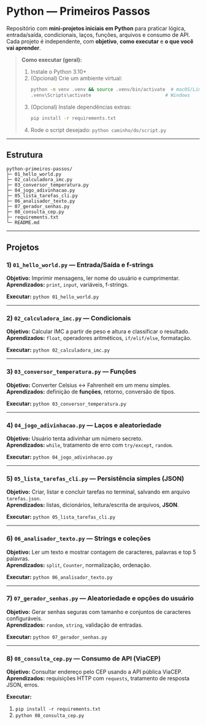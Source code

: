 
#  Python — Primeiros Passos

Repositório com **mini‑projetos iniciais em Python** para praticar lógica, entrada/saída, condicionais, laços, funções, arquivos e consumo de API.  
Cada projeto é independente, com **objetivo**, **como executar** e **o que você vai aprender**.

> **Como executar (geral):**
> 1) Instale o Python 3.10+  
> 2) (Opcional) Crie um ambiente virtual:  
>    ```bash
>    python -m venv .venv && source .venv/bin/activate  # macOS/Linux
>    .venv\Scripts\activate                           # Windows
>    ```
> 3) (Opcional) Instale dependências extras:  
>    ```bash
>    pip install -r requirements.txt
>    ```
> 4) Rode o script desejado: `python caminho/do/script.py`

---

##  Estrutura
```
python-primeiros-passos/
├─ 01_hello_world.py
├─ 02_calculadora_imc.py
├─ 03_conversor_temperatura.py
├─ 04_jogo_adivinhacao.py
├─ 05_lista_tarefas_cli.py
├─ 06_analisador_texto.py
├─ 07_gerador_senhas.py
├─ 08_consulta_cep.py
├─ requirements.txt
└─ README.md
```

---

##  Projetos

### 1) `01_hello_world.py` — Entrada/Saída e f-strings
**Objetivo:** Imprimir mensagens, ler nome do usuário e cumprimentar.  
**Aprendizados:** `print`, `input`, variáveis, f-strings.

**Executar:** `python 01_hello_world.py`

---

### 2) `02_calculadora_imc.py` — Condicionais
**Objetivo:** Calcular IMC a partir de peso e altura e classificar o resultado.  
**Aprendizados:** `float`, operadores aritméticos, `if/elif/else`, formatação.

**Executar:** `python 02_calculadora_imc.py`

---

### 3) `03_conversor_temperatura.py` — Funções
**Objetivo:** Converter Celsius ↔ Fahrenheit em um menu simples.  
**Aprendizados:** definição de **funções**, retorno, conversão de tipos.

**Executar:** `python 03_conversor_temperatura.py`

---

### 4) `04_jogo_adivinhacao.py` — Laços e aleatoriedade
**Objetivo:** Usuário tenta adivinhar um número secreto.  
**Aprendizados:** `while`, tratamento de erro com `try/except`, `random`.

**Executar:** `python 04_jogo_adivinhacao.py`

---

### 5) `05_lista_tarefas_cli.py` — Persistência simples (JSON)
**Objetivo:** Criar, listar e concluir tarefas no terminal, salvando em arquivo `tarefas.json`.  
**Aprendizados:** listas, dicionários, leitura/escrita de arquivos, **JSON**.

**Executar:** `python 05_lista_tarefas_cli.py`

---

### 6) `06_analisador_texto.py` — Strings e coleções
**Objetivo:** Ler um texto e mostrar contagem de caracteres, palavras e top 5 palavras.  
**Aprendizados:** `split`, `Counter`, normalização, ordenação.

**Executar:** `python 06_analisador_texto.py`

---

### 7) `07_gerador_senhas.py` — Aleatoriedade e opções do usuário
**Objetivo:** Gerar senhas seguras com tamanho e conjuntos de caracteres configuráveis.  
**Aprendizados:** `random`, `string`, validação de entradas.

**Executar:** `python 07_gerador_senhas.py`

---

### 8) `08_consulta_cep.py` — Consumo de API (ViaCEP)
**Objetivo:** Consultar endereço pelo CEP usando a API pública ViaCEP.  
**Aprendizados:** requisições HTTP com `requests`, tratamento de resposta JSON, erros.

**Executar:**  
1) `pip install -r requirements.txt`  
2) `python 08_consulta_cep.py`

